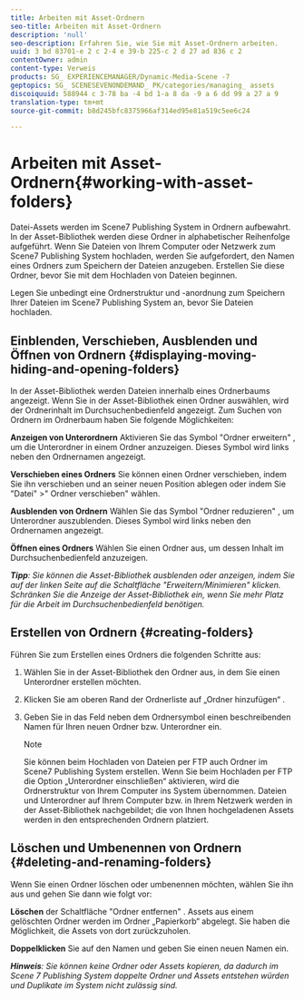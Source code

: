 ```yaml
---
title: Arbeiten mit Asset-Ordnern
seo-title: Arbeiten mit Asset-Ordnern
description: 'null'
seo-description: Erfahren Sie, wie Sie mit Asset-Ordnern arbeiten.
uuid: 3 bd 83701-e 2 c 2-4 e 39-b 225-c 2 d 27 ad 836 c 2
contentOwner: admin
content-type: Verweis
products: SG_ EXPERIENCEMANAGER/Dynamic-Media-Scene -7
geptopics: SG_ SCENESEVENONDEMAND_ PK/categories/managing_ assets
discoiquuid: 588944 c 3-78 ba -4 bd 1-a 8 da -9 a 6 dd 99 a 27 a 9
translation-type: tm+mt
source-git-commit: b8d245bfc8375966af314ed95e81a519c5ee6c24

---
```



# Arbeiten mit Asset-Ordnern{#working-with-asset-folders}

Datei-Assets werden im Scene7 Publishing System in Ordnern aufbewahrt. In der Asset-Bibliothek werden diese Ordner in alphabetischer Reihenfolge aufgeführt. Wenn Sie Dateien von Ihrem Computer oder Netzwerk zum Scene7 Publishing System hochladen, werden Sie aufgefordert, den Namen eines Ordners zum Speichern der Dateien anzugeben. Erstellen Sie diese Ordner, bevor Sie mit dem Hochladen von Dateien beginnen.

Legen Sie unbedingt eine Ordnerstruktur und -anordnung zum Speichern Ihrer Dateien im Scene7 Publishing System an, bevor Sie Dateien hochladen.

## Einblenden, Verschieben, Ausblenden und Öffnen von Ordnern {#displaying-moving-hiding-and-opening-folders}

In der Asset-Bibliothek werden Dateien innerhalb eines Ordnerbaums angezeigt. Wenn Sie in der Asset-Bibliothek einen Ordner auswählen, wird der Ordnerinhalt im Durchsuchenbedienfeld angezeigt. Zum Suchen von Ordnern im Ordnerbaum haben Sie folgende Möglichkeiten:

**Anzeigen von Unterordnern** Aktivieren Sie das Symbol "Ordner erweitern" , um die Unterordner in einem Ordner anzuzeigen. Dieses Symbol wird links neben den Ordnernamen angezeigt.

**Verschieben eines Ordners** Sie können einen Ordner verschieben, indem Sie ihn verschieben und an seiner neuen Position ablegen oder indem Sie "Datei" &gt;" Ordner verschieben" wählen.

**Ausblenden von Ordnern** Wählen Sie das Symbol "Ordner reduzieren" , um Unterordner auszublenden. Dieses Symbol wird links neben den Ordnernamen angezeigt.

**Öffnen eines Ordners** Wählen Sie einen Ordner aus, um dessen Inhalt im Durchsuchenbedienfeld anzuzeigen.

***Tipp**: Sie können die Asset-Bibliothek ausblenden oder anzeigen, indem Sie auf der linken Seite auf die Schaltfläche "Erweitern/Minimieren" klicken. Schränken Sie die Anzeige der Asset-Bibliothek ein, wenn Sie mehr Platz für die Arbeit im Durchsuchenbedienfeld benötigen.*

## Erstellen von Ordnern {#creating-folders}

Führen Sie zum Erstellen eines Ordners die folgenden Schritte aus:

1. Wählen Sie in der Asset-Bibliothek den Ordner aus, in dem Sie einen Unterordner erstellen möchten.
1. Klicken Sie am oberen Rand der Ordnerliste auf „Ordner hinzufügen“ .
1. Geben Sie in das Feld neben dem Ordnersymbol einen beschreibenden Namen für Ihren neuen Ordner bzw. Unterordner ein.

   >[!NOTE]
   >
   >Sie können beim Hochladen von Dateien per FTP auch Ordner im Scene7 Publishing System erstellen. Wenn Sie beim Hochladen per FTP die Option „Unterordner einschließen“ aktivieren, wird die Ordnerstruktur von Ihrem Computer ins System übernommen. Dateien und Unterordner auf Ihrem Computer bzw. in Ihrem Netzwerk werden in der Asset-Bibliothek nachgebildet; die von Ihnen hochgeladenen Assets werden in den entsprechenden Ordnern platziert.

## Löschen und Umbenennen von Ordnern {#deleting-and-renaming-folders}

Wenn Sie einen Ordner löschen oder umbenennen möchten, wählen Sie ihn aus und gehen Sie dann wie folgt vor:

**Löschen** der Schaltfläche "Ordner entfernen" . Assets aus einem gelöschten Ordner werden im Ordner „Papierkorb“ abgelegt. Sie haben die Möglichkeit, die Assets von dort zurückzuholen.

**Doppelklicken** Sie auf den Namen und geben Sie einen neuen Namen ein.

***Hinweis**: Sie können keine Ordner oder Assets kopieren, da dadurch im Scene 7 Publishing System doppelte Ordner und Assets entstehen würden und Duplikate im System nicht zulässig sind.*
